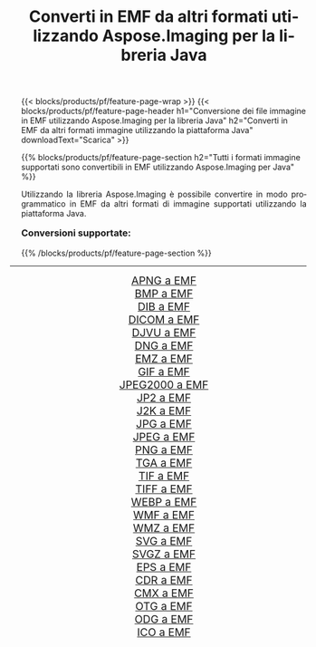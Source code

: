 ﻿---
title: Converti in EMF da altri formati utilizzando Aspose.Imaging per la libreria Java 
weight: 3920
url: /it/java/conversion/to/emf/ 
lang: it
langdirlevel: 2
locales: zh-hans,ja,it,ru,de,es,fr,nl,id,lt,pl,pt,vi,tr,ko,zh-hant,ar,hi,th,sv,cs,uk,he
description: Usando Aspose.Imaging puoi convertire in EMF da altri formati usando Java
---

{{< blocks/products/pf/feature-page-wrap >}}
{{< blocks/products/pf/feature-page-header h1="Conversione dei file immagine in EMF utilizzando Aspose.Imaging per la libreria Java" h2="Converti in EMF da altri formati immagine utilizzando la piattaforma Java" downloadText="Scarica" >}}


{{% blocks/products/pf/feature-page-section  h2="Tutti i formati immagine supportati sono convertibili in EMF utilizzando Aspose.Imaging per Java" %}}
<p align=justify>Utilizzando la libreria Aspose.Imaging è possibile convertire in modo programmatico in EMF da altri formati di immagine supportati utilizzando la piattaforma Java.</p>
<h3 style="margin-top:16px;">
Conversioni supportate:
</h3>
{{% /blocks/products/pf/feature-page-section %}}
<div class="container-fluid productfamilypage bg-gray">
    <div class="convertypes bg-gray agp-content section">
        <div class="container">
		<hr style="margin-left:-20px;"/>
		<div class="row other-converters" style="gap: 10px;font-size: 19px;text-align:center;">
		    <div class='col-md-3 other-converter remove-lp remove-rp'><a href="/imaging/it/java/conversion/apng-to-emf/" style="padding:15px;">APNG a EMF</a></div>
<div class='col-md-3 other-converter remove-lp remove-rp'><a href="/imaging/it/java/conversion/bmp-to-emf/" style="padding:15px;">BMP a EMF</a></div>
<div class='col-md-3 other-converter remove-lp remove-rp'><a href="/imaging/it/java/conversion/dib-to-emf/" style="padding:15px;">DIB a EMF</a></div>
<div class='col-md-3 other-converter remove-lp remove-rp'><a href="/imaging/it/java/conversion/dicom-to-emf/" style="padding:15px;">DICOM a EMF</a></div>
<div class='col-md-3 other-converter remove-lp remove-rp'><a href="/imaging/it/java/conversion/djvu-to-emf/" style="padding:15px;">DJVU a EMF</a></div>
<div class='col-md-3 other-converter remove-lp remove-rp'><a href="/imaging/it/java/conversion/dng-to-emf/" style="padding:15px;">DNG a EMF</a></div>
<div class='col-md-3 other-converter remove-lp remove-rp'><a href="/imaging/it/java/conversion/emz-to-emf/" style="padding:15px;">EMZ a EMF</a></div>
<div class='col-md-3 other-converter remove-lp remove-rp'><a href="/imaging/it/java/conversion/gif-to-emf/" style="padding:15px;">GIF a EMF</a></div>
<div class='col-md-3 other-converter remove-lp remove-rp'><a href="/imaging/it/java/conversion/jpeg2000-to-emf/" style="padding:15px;">JPEG2000 a EMF</a></div>
<div class='col-md-3 other-converter remove-lp remove-rp'><a href="/imaging/it/java/conversion/jp2-to-emf/" style="padding:15px;">JP2 a EMF</a></div>
<div class='col-md-3 other-converter remove-lp remove-rp'><a href="/imaging/it/java/conversion/j2k-to-emf/" style="padding:15px;">J2K a EMF</a></div>
<div class='col-md-3 other-converter remove-lp remove-rp'><a href="/imaging/it/java/conversion/jpg-to-emf/" style="padding:15px;">JPG a EMF</a></div>
<div class='col-md-3 other-converter remove-lp remove-rp'><a href="/imaging/it/java/conversion/jpeg-to-emf/" style="padding:15px;">JPEG a EMF</a></div>
<div class='col-md-3 other-converter remove-lp remove-rp'><a href="/imaging/it/java/conversion/png-to-emf/" style="padding:15px;">PNG a EMF</a></div>
<div class='col-md-3 other-converter remove-lp remove-rp'><a href="/imaging/it/java/conversion/tga-to-emf/" style="padding:15px;">TGA a EMF</a></div>
<div class='col-md-3 other-converter remove-lp remove-rp'><a href="/imaging/it/java/conversion/tif-to-emf/" style="padding:15px;">TIF a EMF</a></div>
<div class='col-md-3 other-converter remove-lp remove-rp'><a href="/imaging/it/java/conversion/tiff-to-emf/" style="padding:15px;">TIFF a EMF</a></div>
<div class='col-md-3 other-converter remove-lp remove-rp'><a href="/imaging/it/java/conversion/webp-to-emf/" style="padding:15px;">WEBP a EMF</a></div>
<div class='col-md-3 other-converter remove-lp remove-rp'><a href="/imaging/it/java/conversion/wmf-to-emf/" style="padding:15px;">WMF a EMF</a></div>
<div class='col-md-3 other-converter remove-lp remove-rp'><a href="/imaging/it/java/conversion/wmz-to-emf/" style="padding:15px;">WMZ a EMF</a></div>
<div class='col-md-3 other-converter remove-lp remove-rp'><a href="/imaging/it/java/conversion/svg-to-emf/" style="padding:15px;">SVG a EMF</a></div>
<div class='col-md-3 other-converter remove-lp remove-rp'><a href="/imaging/it/java/conversion/svgz-to-emf/" style="padding:15px;">SVGZ a EMF</a></div>
<div class='col-md-3 other-converter remove-lp remove-rp'><a href="/imaging/it/java/conversion/eps-to-emf/" style="padding:15px;">EPS a EMF</a></div>
<div class='col-md-3 other-converter remove-lp remove-rp'><a href="/imaging/it/java/conversion/cdr-to-emf/" style="padding:15px;">CDR a EMF</a></div>
<div class='col-md-3 other-converter remove-lp remove-rp'><a href="/imaging/it/java/conversion/cmx-to-emf/" style="padding:15px;">CMX a EMF</a></div>
<div class='col-md-3 other-converter remove-lp remove-rp'><a href="/imaging/it/java/conversion/otg-to-emf/" style="padding:15px;">OTG a EMF</a></div>
<div class='col-md-3 other-converter remove-lp remove-rp'><a href="/imaging/it/java/conversion/odg-to-emf/" style="padding:15px;">ODG a EMF</a></div>
<div class='col-md-3 other-converter remove-lp remove-rp'><a href="/imaging/it/java/conversion/ico-to-emf/" style="padding:15px;">ICO a EMF</a></div>
                </div>
        </div>
    </div>
</div>
<br/>

